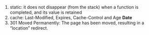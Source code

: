 1. static: it does not disappear \(from the stack\) when a function is completed, and its  value is retained
2. cache: Last-Modified, Expires, Cache-Control and Age **Date**
3. 301 Moved Permanently: The page has been moved, resulting in a “location” redirect.



